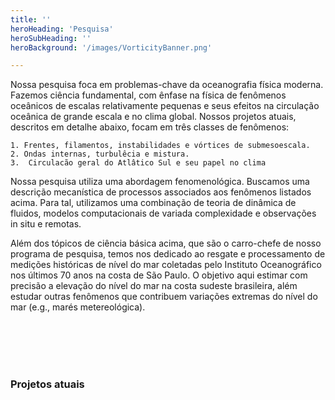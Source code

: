 ```yaml
---
title: ''
heroHeading: 'Pesquisa'
heroSubHeading: ''
heroBackground: '/images/VorticityBanner.png'

---
```


Nossa pesquisa foca em problemas-chave da oceanografia física moderna. Fazemos ciência fundamental, com ênfase na física de fenômenos oceânicos de escalas relativamente pequenas e seus efeitos na circulação oceânica de grande escala e no clima global. Nossos projetos atuais, descritos em detalhe abaixo, focam em três classes de fenômenos:


    1. Frentes, filamentos, instabilidades e vórtices de submesoescala. 
    2. Ondas internas, turbulêcia e mistura.
    3.  Circulacão geral do Atlâtico Sul e seu papel no clima


Nossa pesquisa utiliza uma abordagem fenomenológica. Buscamos uma descrição mecanística de processos associados aos fenômenos listados acima. Para tal, utilizamos uma combinação de teoria de dinâmica de fluidos, modelos computacionais de variada complexidade e observações in situ e remotas.

Além dos tópicos de ciência básica acima, que são o carro-chefe de nosso programa de pesquisa, temos nos dedicado ao resgate e processamento de medições históricas de nível do mar coletadas pelo Instituto Oceanográfico nos últimos 70 anos na costa de São Paulo. O objetivo aqui estimar com precisão a elevação do nível do mar na costa sudeste brasileira, além estudar outras fenômenos que contribuem variações extremas do nível do mar (e.g., marés metereológica).


<br>
<br>
<br>
<br>

### Projetos atuais